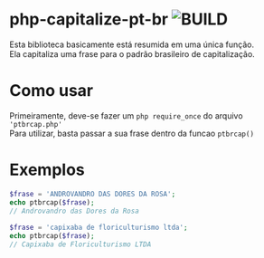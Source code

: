 # php-capitalize-pt-br ![BUILD](https://img.shields.io/badge/PHP-777BB4?style=for-the-badge&logo=php&logoColor=white)
 Esta biblioteca basicamente está resumida em uma única função.</br>
 Ela capitaliza uma frase para o padrão brasileiro de capitalização.

# Como usar
 Primeiramente, deve-se fazer um ```php require_once``` do arquivo ```'ptbrcap.php'```</br>
 Para utilizar, basta passar a sua frase dentro da funcao ```ptbrcap()```

# Exemplos
```php
$frase = 'ANDROVANDRO DAS DORES DA ROSA';
echo ptbrcap($frase); 
// Androvandro das Dores da Rosa
 
$frase = 'capixaba de floriculturismo ltda';
echo ptbrcap($frase); 
// Capixaba de Floriculturismo LTDA
```
